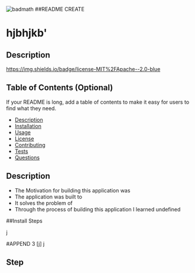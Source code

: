 

![badmath](undefined)
##README CREATE
# hjbhjkb'  

## Description
https://img.shields.io/badge/license-MIT%2FApache--2.0-blue



## Table of Contents (Optional)

If your README is long, add a table of contents to make it easy for users to find what they need.

- [Description](#Description)
- [Installation](#installation)
- [Usage](#usage)
- [License](#license)
- [Contributing](#Contributing)
- [Tests](#tests)
- [Questions](#Questions)

## Description


- The Motivation for building this application was  
- The application was built to 
- It solves the problem of 
- Through the process of building this application I learned undefined



##Install Steps


j

#APPEND 3
[j] j

## Step

